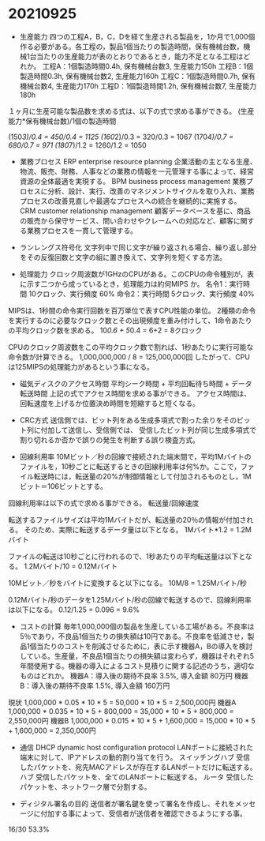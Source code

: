 # 20210925

- 生産能力
四つの工程A，B，C，Dを経て生産される製品を，1か月で1,000個作る必要がある。各工程の，製品1個当たりの製造時間，保有機械台数，機械1台当たりの生産能力が表のとおりであるとき，能力不足となる工程はどれか。
工程A：1個製造時間0.4h, 保有機械台数3, 生産能力150h
工程B：1個製造時間0.3h, 保有機械台数2, 生産能力160h
工程C：1個製造時間0.7h, 保有機械台数4, 生産能力170h
工程D：1個製造時間1.2h, 保有機械台数7, 生産能力180h

１ヶ月に生産可能な製品数を求める式は、以下の式で求める事ができる。
(生産能力*保有機械台数)/1個の製造時間

(150*3)/0.4 = 450/0.4 = 1125
(160*2)/0.3 = 320/0.3 = 1067
(170*4)/0.7 = 680/0.7 = 971
(180*7)/1.2 = 1260/1.2 = 1050

- 業務プロセス
ERP enterprise resource planning
企業活動の主となる生産、物流、販売、財務、人事などの業務の情報を一元管理する事によって、経営資源の全体最適を実現する。
BPM business process management
業務プロセスに分析、設計、実行、改善のマネジメントサイクルを取り入れ、業務プロセスの改善見直しや最適なプロセスへの統合を継続的に実施する。
CRM customer relationship management
顧客データベースを基に、商品の販売から保守サービス、問い合わせやクレームへの対応など、顧客に関する業務プロセスを一貫して管理する。

- ランレングス符号化
文字列中で同じ文字が繰り返される場合、繰り返し部分をその反復回数と文字の組に置き換えて、文字列を短くする方法。

- 処理能力
クロック周波数が1GHzのCPUがある。このCPUの命令種別が，表に示す二つから成っているとき，処理能力は約何MIPS か。
名令1：実行時間 10クロック、実行頻度 60%
命令2：実行時間 5クロック、実行頻度 40%

MIPSは、1秒間の命令実行回数を百万単位で表すCPU性能の単位。
2種類の命令を実行するのに必要なクロック数とその出現頻度を重み付けして、1命令あたりの平均クロック数を求める。
10*0.6 + 5*0.4 = 6+2 = 8クロック

CPUのクロック周波数をこの平均クロック数で割れば、1秒あたりに実行可能な命令数が計算できる。
1,000,000,000 / 8 = 125,000,000回
したがって、CPUは125MIPSの処理能力があるという事になる。

- 磁気ディスクのアクセス時間
平均シーク時間 + 平均回転待ち時間 + データ転送時間
上記の式でアクセス時間を求める事ができる。
アクセス時間は、回転速度を上げるか位置決め時間を短縮すると短くなる。

- CRC方式
送信側では、ビット列をある生成多項式で割った余りをそのビット列に付加して送信し、受信側では、
受信したビット列が同じ生成多項式で割り切れるか否かで誤りの発生を判断する誤り検査方式。

- 回線利用率
10Mビット／秒の回線で接続された端末間で，平均1Mバイトのファイルを，10秒ごとに転送するときの回線利用率は何%か。ここで，ファイル転送時には，転送量の20%が制御情報として付加されるものとし，1Mビット＝106ビットとする。

回線利用率は以下の式で求める事ができる。
転送量/回線速度

転送するファイルサイズは平均1Mバイトだが、転送量の20％の情報が付加される。
そのため、実際に転送するデータ量は以下となる。
1Mバイト*1.2 = 1.2Mバイト

ファイルの転送は10秒ごとに行われるので、1秒あたりの平均転送量は以下となる。
1.2Mバイト/10 = 0.12Mバイト

10Mビット／秒をバイトに変換すると以下になる。
10M/8 = 1.25Mバイト/秒

0.12Mバイト/秒のデータを1.25Mバイト/秒の回線で転送するので、回線利用率は以下になる。
0.12/1.25 = 0.096 = 9.6%

- コストの計算
毎年1,000,000個の製品を生産している工場がある。不良率は5％であり，不良品1個当たりの損失額は10円である。不良率を低減させ，製品1個当たりのコストを削減させるために，表に示す機器A，Bの導入を検討している。生産量，不良品1個当たりの損失額は変わらず，機器はそれぞれ5年間使用する。機器の導入によるコスト見積りに関する記述のうち，適切なものはどれか。
機器A：導入後の期待不良率 3.5%, 導入金額 80万円
機器B：導入後の期待不良率 1.5%, 導入金額 160万円

現状
1,000,000 * 0.05 * 10 * 5 = 50,000 * 10 * 5 = 2,500,000円
機器A
1,000,000 * 0.035 * 10 * 5 + 800,000 = 35,000 * 10 * 5 + 800,000 = 2,550,000円
機器B
1,000,000 * 0.015 * 10 * 5 + 1,600,000 = 15,000 * 10 * 5 + 1,600,000 = 2,350,000円

- 通信
DHCP dynamic host configuration protocol
LANポートに接続された端末に対して、IPアドレスの動的割り当てを行う。
スイッチングハブ
受信したパケットを、宛先MACアドレスが存在するLANポートだけに転送する。
ハブ
受信したパケットを、全てのLANポートに転送する。
ルータ
受信したパケットを、ネットワーク層で分割する。

- ディジタル署名の目的
送信者が署名鍵を使って署名を作成し、それをメッセージに付加する事によって、受信者が送信者を確認できるようにする事。

16/30 53.3%

